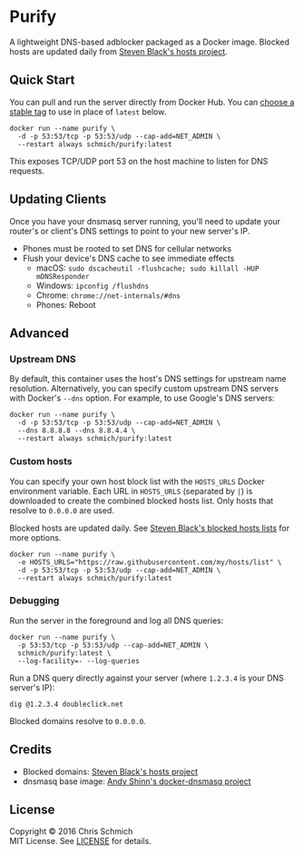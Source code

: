 # Purify

A lightweight DNS-based adblocker packaged as a Docker image. Blocked hosts are updated daily from [Steven Black's hosts project](https://github.com/StevenBlack/hosts).

## Quick Start

You can pull and run the server directly from Docker Hub. You can [choose a stable tag](https://hub.docker.com/r/schmich/purify/tags) to use in place of `latest` below.

```
docker run --name purify \
  -d -p 53:53/tcp -p 53:53/udp --cap-add=NET_ADMIN \
  --restart always schmich/purify:latest
```

This exposes TCP/UDP port 53 on the host machine to listen for DNS requests.

## Updating Clients

Once you have your dnsmasq server running, you'll need to update your router's or client's DNS settings to point to your new server's IP.

- Phones must be rooted to set DNS for cellular networks
- Flush your device's DNS cache to see immediate effects
  - macOS: `sudo dscacheutil -flushcache; sudo killall -HUP mDNSResponder`
  - Windows: `ipconfig /flushdns`
  - Chrome: `chrome://net-internals/#dns`
  - Phones: Reboot

## Advanced

### Upstream DNS

By default, this container uses the host's DNS settings for upstream name resolution. Alternatively, you can specify custom upstream DNS servers with Docker's `--dns` option. For example, to use Google's DNS servers:

```
docker run --name purify \
  -d -p 53:53/tcp -p 53:53/udp --cap-add=NET_ADMIN \
  --dns 8.8.8.8 --dns 8.8.4.4 \
  --restart always schmich/purify:latest
```

### Custom hosts

You can specify your own host block list with the `HOSTS_URLS` Docker environment variable. Each URL in `HOSTS_URLS` (separated by `|`) is downloaded to create the combined blocked hosts list. Only hosts that resolve to `0.0.0.0` are used.

Blocked hosts are updated daily. See [Steven Black's blocked hosts lists](https://github.com/StevenBlack/hosts#list-of-all-hosts-file-variants) for more options.

```
docker run --name purify \
  -e HOSTS_URLS="https://raw.githubusercontent.com/my/hosts/list" \
  -d -p 53:53/tcp -p 53:53/udp --cap-add=NET_ADMIN \
  --restart always schmich/purify:latest
```

### Debugging

Run the server in the foreground and log all DNS queries:

```
docker run --name purify \
  -p 53:53/tcp -p 53:53/udp --cap-add=NET_ADMIN \
  schmich/purify:latest \
  --log-facility=- --log-queries
```

Run a DNS query directly against your server (where `1.2.3.4` is your DNS server's IP):

```
dig @1.2.3.4 doubleclick.net
```

Blocked domains resolve to `0.0.0.0`.

## Credits

- Blocked domains: [Steven Black's hosts project](https://github.com/StevenBlack/hosts)
- dnsmasq base image: [Andy Shinn's docker-dnsmasq project](https://github.com/andyshinn/docker-dnsmasq)

## License

Copyright &copy; 2016 Chris Schmich  
MIT License. See [LICENSE](LICENSE) for details.
